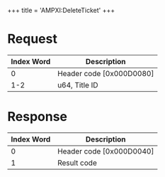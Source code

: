 +++
title = 'AMPXI:DeleteTicket'
+++

# Request

| Index Word | Description                |
|------------|----------------------------|
| 0          | Header code \[0x000D0080\] |
| 1-2        | u64, Title ID              |

# Response

| Index Word | Description                |
|------------|----------------------------|
| 0          | Header code \[0x000D0040\] |
| 1          | Result code                |

